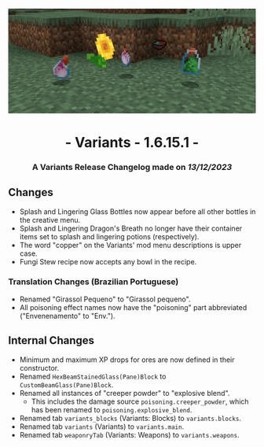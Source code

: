 ![Additions and Changes from 1.6.15.1](ChangelogPhoto.png)

# <center>- Variants - 1.6.15.1 -</center>
### <center>A Variants Release Changelog made on *13/12/2023*</center>

## Changes
- Splash and Lingering Glass Bottles now appear before all other bottles in the creative menu.
- Splash and Lingering Dragon's Breath no longer have their container items set to splash and lingering potions (respectively).
- The word "copper" on the Variants' mod menu descriptions is upper case.
- Fungi Stew recipe now accepts any bowl in the recipe.

### Translation Changes (Brazilian Portuguese)
- Renamed "Girassol Pequeno" to "Girassol pequeno".
- All poisoning effect names now have the "poisoning" part abbreviated ("Envenenamento" to "Env.").

## Internal Changes
- Minimum and maximum XP drops for ores are now defined in their constructor.
- Renamed ```HexBeamStainedGlass(Pane)Block``` to ```CustomBeamGlass(Pane)Block```.
- Renamed all instances of "creeper powder" to "explosive blend".
    - This includes the damage source ```poisoning.creeper_powder```, which has been renamed to ```poisoning.explosive_blend```.
- Renamed tab ```variants_blocks``` (Variants: Blocks) to ```variants.blocks```.
- Renamed tab ```variants``` (Variants) to ```variants.main```.
- Renamed tab ```weaponryTab``` (Variants: Weapons) to ```variants.weapons```.